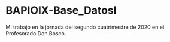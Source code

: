 # BAPIOIX-Base_DatosI

Mi trabajo en la jornada del segundo cuatrimestre de 2020 en el Profesorado Don Bosco.
